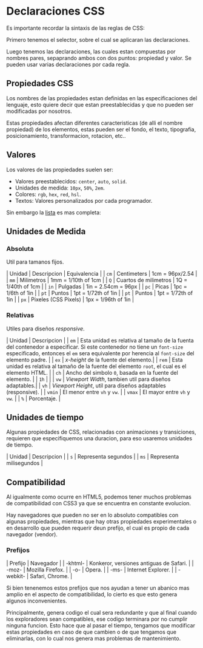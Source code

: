 # Declaraciones CSS 

Es importante recordar la sintaxis de las reglas de CSS: 

Primero tenemos el selector, sobre el cual se aplicaran las declaraciones. 

Luego tenemos las declaraciones, las cuales estan compuestas por nombres pares, sepaprando ambos con dos puntos: propiedad y valor. Se pueden usar varias declaraciones por cada regla. 

## Propiedades CSS

Los nombres de las propiedades estan definidas en las especificaciones del lenguaje, esto quiere decir que estan preestablecidas y que no pueden ser modificadas por nosotros. 

Estas propiedades afectan diferentes caracteristicas (de alli el nombre propiedad) de los elementos, estas pueden ser el fondo, el texto, tipografia, posicionamiento, transformacion, rotacion, etc..

## Valores 

Los valores de las propiedades suelen ser: 

* Valores preestablecidos: `center`, `auto`, `solid`.
* Unidades de medida: `10px`, `50%`, `2em`.
* Colores: `rgb`, `hex`, `red`, `hsl`.
* Textos: Valores personalizados por cada programador. 

Sin embargo la [lista](https://developer.mozilla.org/en-US/docs/Web/CSS/CSS_Types) es mas completa: 

## Unidades de Medida 

### Absoluta

Util para tamanos fijos.

| Unidad | Descripcion | Equivalencia |
| `cm` | Centimeters | 1cm = 96px/2.54 |
| `mm` | Milimetros | 1mm = 1/10th of 1cm |
| `Q` | Cuartos de milimetros | 1Q = 1/40th of 1cm |
| `in` | Pulgadas | 1in = 2.54cm = 96px |
| `pc` | Picas | 1pc = 1/6th of 1in |
| `pt` | Puntos | 1pt = 1/72th of 1in |
| `pt` | Puntos | 1pt = 1/72th of 1in |
| `px` | Pixeles (CSS Pixels) | 1px = 1/96th of 1in | 

### Relativas

Utiles para diseños *responsive*.

| Unidad | Descripcion |
| `em` | Esta unidad es relativa al tamaño de la fuenta del contenedor a especificar. Si este contenedor no tiene un `font-size` especificado, entonces el `em` sera equivalente por herencia al `font-size` del elemento padre. |
| `ex` | *x-height* de la fuente del elemento.|
| `rem` | Esta unidad es relativa al tamaño de la fuente del elemento `root`, el cual es el elemento HTML. |
| `ch` | Ancho del simbolo `0`, basada en la fuente del elemento.  |
| `1h` | |
| `vw` | *Viewport Width*, tambien util para diseños adaptables.|
| `vh` | *Viewport Height*, util para diseños adaptables (responsive). |
| `vmin` | El menor entre `vh` y `vw`. |
| `vmax` | El mayor entre `vh` y `vw`. |
| `%` | Porcentaje. |

## Unidades de tiempo 

Algunas propiedades de CSS, relacionadas con animaciones y transiciones, requieren que especifiquemos una duracion, para eso usaremos unidades de tiempo.

| Unidad | Descripcion |
| `s` | Representa segundos |
| `ms` | Representa milisegundos |


## Compatibilidad

Al igualmente como ocurre en HTML5, podemos tener muchos problemas de compatibilidad con CSS3 ya que se encuentra en constante evolucion. 

Hay navegadores que pueden no ser en lo absoluto compatibles con algunas propiedades, mientras que hay otras propiedades experimentales o en desarrollo que pueden requerir deun prefijo, el cual es propio de cada navegador (vendor).

### Prefijos 

| Prefijo | Navegador |
| -khtml- | Konkeror, versiones antiguas de Safari. |
| -moz- | Mozilla Firefox. |
| -o- | Opera. |
| -ms- | Internet Explorer. |
| -webkit- | Safari, Chrome. |


Si bien tenenemos estos prefijos que nos ayudan a tener un abanico mas amplio en el aspecto de compatibilidad, lo cierto es que esto genera algunos inconvenientes. 

Principalmente, genera codigo el cual sera redundante y que al final cuando los exploradores sean compatibles, ese codigo terminara por no cumplir ninguna funcion. Esto hace que al pasar el tiempo, tengamos que modificar estas propiedades en caso de que cambien o de que tengamos que eliminarlas, con lo cual nos genera mas problemas de mantenimiento. 

